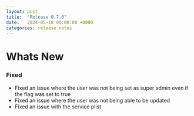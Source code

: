 ```yaml
---
layout: post
title:  "Release 0.7.0"
date:   2024-05-18 00:00:00 +0000
categories: release notes
---
```


# Whats New

### Fixed

- Fixed an issue where the user was not being set as super admin even if the
  flag was set to true
- Fixed an issue where the user was not being able to be updated
- Fixed an issue with the service plist


